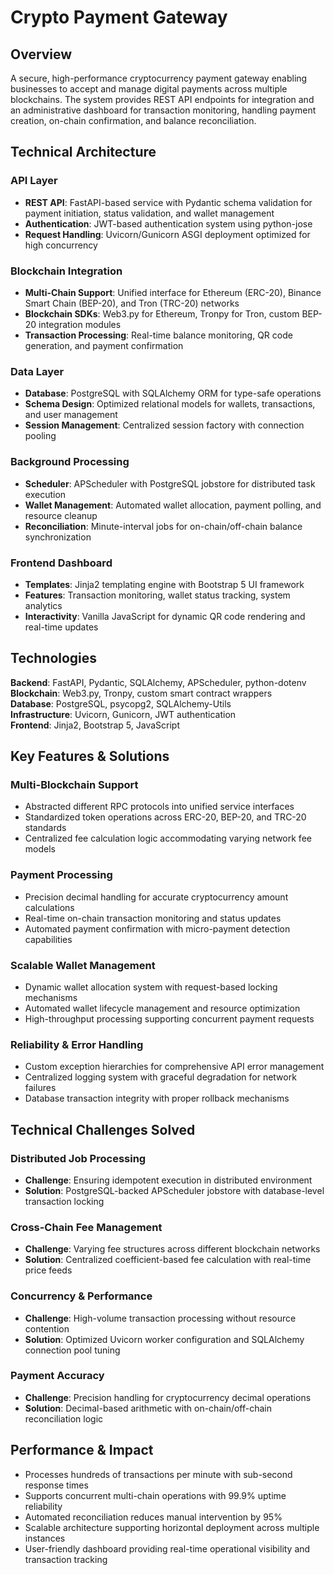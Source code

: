 # Crypto Payment Gateway

## Overview

A secure, high-performance cryptocurrency payment gateway enabling businesses to accept and manage digital payments across multiple blockchains. The system provides REST API endpoints for integration and an administrative dashboard for transaction monitoring, handling payment creation, on-chain confirmation, and balance reconciliation.

## Technical Architecture

### API Layer
- **REST API**: FastAPI-based service with Pydantic schema validation for payment initiation, status validation, and wallet management
- **Authentication**: JWT-based authentication system using python-jose
- **Request Handling**: Uvicorn/Gunicorn ASGI deployment optimized for high concurrency

### Blockchain Integration
- **Multi-Chain Support**: Unified interface for Ethereum (ERC-20), Binance Smart Chain (BEP-20), and Tron (TRC-20) networks
- **Blockchain SDKs**: Web3.py for Ethereum, Tronpy for Tron, custom BEP-20 integration modules
- **Transaction Processing**: Real-time balance monitoring, QR code generation, and payment confirmation

### Data Layer
- **Database**: PostgreSQL with SQLAlchemy ORM for type-safe operations
- **Schema Design**: Optimized relational models for wallets, transactions, and user management
- **Session Management**: Centralized session factory with connection pooling

### Background Processing
- **Scheduler**: APScheduler with PostgreSQL jobstore for distributed task execution
- **Wallet Management**: Automated wallet allocation, payment polling, and resource cleanup
- **Reconciliation**: Minute-interval jobs for on-chain/off-chain balance synchronization

### Frontend Dashboard
- **Templates**: Jinja2 templating engine with Bootstrap 5 UI framework
- **Features**: Transaction monitoring, wallet status tracking, system analytics
- **Interactivity**: Vanilla JavaScript for dynamic QR code rendering and real-time updates

## Technologies

**Backend**: FastAPI, Pydantic, SQLAlchemy, APScheduler, python-dotenv  
**Blockchain**: Web3.py, Tronpy, custom smart contract wrappers  
**Database**: PostgreSQL, psycopg2, SQLAlchemy-Utils  
**Infrastructure**: Uvicorn, Gunicorn, JWT authentication  
**Frontend**: Jinja2, Bootstrap 5, JavaScript  

## Key Features & Solutions

### Multi-Blockchain Support
- Abstracted different RPC protocols into unified service interfaces
- Standardized token operations across ERC-20, BEP-20, and TRC-20 standards
- Centralized fee calculation logic accommodating varying network fee models

### Payment Processing
- Precision decimal handling for accurate cryptocurrency amount calculations
- Real-time on-chain transaction monitoring and status updates
- Automated payment confirmation with micro-payment detection capabilities

### Scalable Wallet Management
- Dynamic wallet allocation system with request-based locking mechanisms
- Automated wallet lifecycle management and resource optimization
- High-throughput processing supporting concurrent payment requests

### Reliability & Error Handling
- Custom exception hierarchies for comprehensive API error management
- Centralized logging system with graceful degradation for network failures
- Database transaction integrity with proper rollback mechanisms

## Technical Challenges Solved

### Distributed Job Processing
- **Challenge**: Ensuring idempotent execution in distributed environment
- **Solution**: PostgreSQL-backed APScheduler jobstore with database-level transaction locking

### Cross-Chain Fee Management
- **Challenge**: Varying fee structures across different blockchain networks
- **Solution**: Centralized coefficient-based fee calculation with real-time price feeds

### Concurrency & Performance
- **Challenge**: High-volume transaction processing without resource contention
- **Solution**: Optimized Uvicorn worker configuration and SQLAlchemy connection pool tuning

### Payment Accuracy
- **Challenge**: Precision handling for cryptocurrency decimal operations
- **Solution**: Decimal-based arithmetic with on-chain/off-chain reconciliation logic

## Performance & Impact

- Processes hundreds of transactions per minute with sub-second response times
- Supports concurrent multi-chain operations with 99.9% uptime reliability
- Automated reconciliation reduces manual intervention by 95%
- Scalable architecture supporting horizontal deployment across multiple instances
- User-friendly dashboard providing real-time operational visibility and transaction tracking
